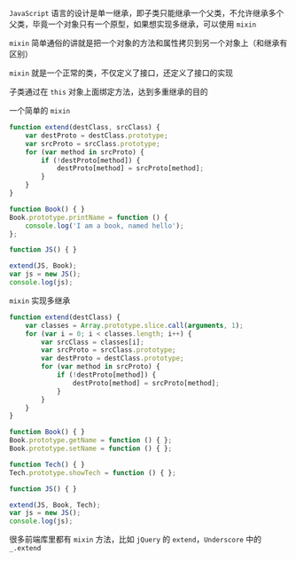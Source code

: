 ```JavaScript``` 语言的设计是单一继承，即子类只能继承一个父类，不允许继承多个父类，毕竟一个对象只有一个原型，如果想实现多继承，可以使用 ```mixin```

```mixin``` 简单通俗的讲就是把一个对象的方法和属性拷贝到另一个对象上（和继承有区别）

```mixin``` 就是一个正常的类，不仅定义了接口，还定义了接口的实现

子类通过在 ```this``` 对象上面绑定方法，达到多重继承的目的

一个简单的 ```mixin```

```js
function extend(destClass, srcClass) {
    var destProto = destClass.prototype;
    var srcProto = srcClass.prototype;
    for (var method in srcProto) {
        if (!destProto[method]) {
            destProto[method] = srcProto[method];
        }
    }
}

function Book() { }
Book.prototype.printName = function () {
    console.log('I am a book, named hello');
};

function JS() { }

extend(JS, Book);
var js = new JS();
console.log(js);
```

```mixin``` 实现多继承

```js
function extend(destClass) {
    var classes = Array.prototype.slice.call(arguments, 1);
    for (var i = 0; i < classes.length; i++) {
        var srcClass = classes[i];
        var srcProto = srcClass.prototype;
        var destProto = destClass.prototype;
        for (var method in srcProto) {
            if (!destProto[method]) {
                destProto[method] = srcProto[method];
            }
        }
    }
}

function Book() { }
Book.prototype.getName = function () { };
Book.prototype.setName = function () { };

function Tech() { }
Tech.prototype.showTech = function () { };

function JS() { }

extend(JS, Book, Tech);
var js = new JS();
console.log(js);
```

很多前端库里都有 ```mixin``` 方法，比如 ```jQuery``` 的 ```extend```，```Underscore``` 中的 ```_.extend```